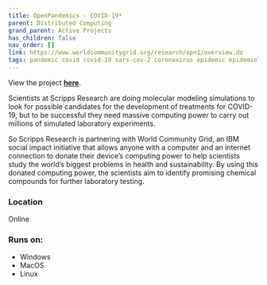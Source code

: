 ```yaml
---
title: OpenPandemics - COVID-19*
parent: Distributed Computing
grand_parent: Active Projects
has_children: false
nav_order: []
link: https://www.worldcommunitygrid.org/research/opn1/overview.do
tags: pandemic covid covid-19 sars-cov-2 coronavirus epidemic epidemiology science biology medical data modeling research simulations medicine
---
```


View the project [**here**](https://www.worldcommunitygrid.org/research/opn1/overview.do).

Scientists at Scripps Research are doing molecular modeling simulations to look for possible candidates for the development of treatments for COVID-19, but to be successful they need massive computing power to carry out millions of simulated laboratory experiments.

So Scripps Research is partnering with World Community Grid, an IBM social impact initiative that allows anyone with a computer and an internet connection to donate their device’s computing power to help scientists study the world’s biggest problems in health and sustainability. By using this donated computing power, the scientists aim to identify promising chemical compounds for further laboratory testing.

### Location
Online

### Runs on:
- Windows
- MacOS
- Linux
